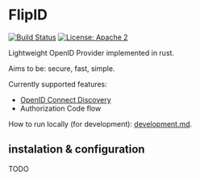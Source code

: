 # FlipID

[![Build Status](https://travis-ci.org/bpteodor/flipid.svg?branch=master)](https://travis-ci.org/bpteodor/flipid)
[![License: Apache 2](https://img.shields.io/badge/License-Apache_2-blue.svg)](https://opensource.org/licenses/Apache-2.0)

Lightweight OpenID Provider implemented in rust.

Aims to be: secure, fast, simple.

Currently supported features:

- [OpenID Connect Discovery](https://openid.net/specs/openid-connect-discovery-1_0.html)
- Authorization Code flow

How to run locally (for development): [development.md](https://github.com/bpteodor/flipid/blob/master/development.md).

## instalation & configuration

TODO
